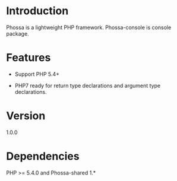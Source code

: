 # Introduction
Phossa is a lightweight PHP framework. Phossa-console is console package.

# Features

- Support PHP 5.4+

- PHP7 ready for return type declarations and argument type declarations.

# Version
1.0.0

# Dependencies
PHP >= 5.4.0 and Phossa-shared 1.*
